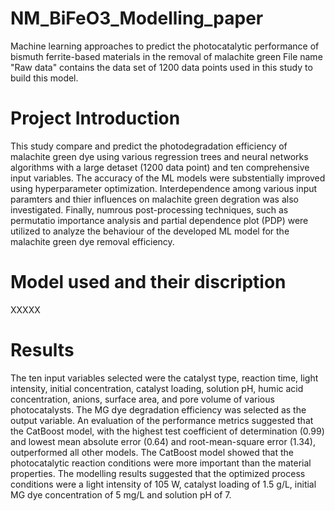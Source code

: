 # NM_BiFeO3_Modelling_paper
Machine learning approaches to predict the photocatalytic performance of bismuth ferrite-based materials in the removal of malachite green
File name "Raw data" contains the data set of 1200 data points used in this study to build this model.
# Project Introduction
This study compare and predict the photodegradation efficiency of malachite green dye using various regression trees and neural networks algorithms with a large detaset (1200 data point) and ten comprehensive input variables. The accuracy of the ML models were substentially improved using hyperparameter optimization. Interdependence among various input paramters and thier influences on malachite green degration was also investigated. Finally, numrous post-processing techniques, such as permutatio importance analysis and partial dependence plot (PDP) were utilized to analyze the behaviour of the developed ML model for the malachite green dye removal efficiency. 
# Model used and their discription 
XXXXX
# Results
The ten input variables selected were the catalyst type, reaction time, light intensity, initial concentration, catalyst loading, solution pH, humic acid concentration, anions, surface area, and pore volume of various photocatalysts. The MG dye degradation efficiency was selected as the output variable. An evaluation of the performance metrics suggested that the CatBoost model, with the highest test coefficient of determination (0.99) and lowest mean absolute error (0.64) and root-mean-square error (1.34), outperformed all other models. The CatBoost model showed that the photocatalytic reaction conditions were more important than the material properties. The modelling results suggested that the optimized process conditions were a light intensity of 105 W, catalyst loading of 1.5 g/L, initial MG dye concentration of 5 mg/L and solution pH of 7. 
